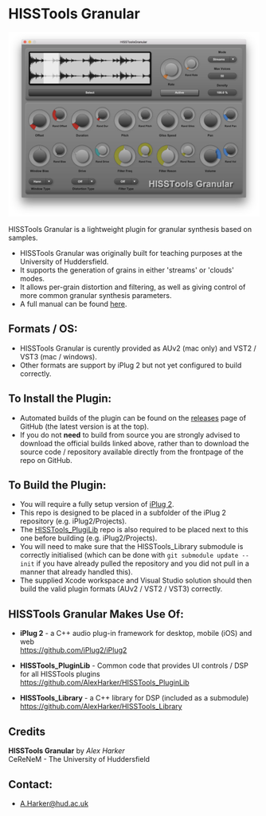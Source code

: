 HISSTools Granular
========

![HISSTools Granular UI](plugin-image.png)

HISSTools Granular is a lightweight plugin for granular synthesis based on samples.
* HISSTools Granular was originally built for teaching purposes at the University of Huddersfield.
* It supports the generation of grains in either 'streams' or 'clouds' modes.
* It allows per-grain distortion and filtering, as well as giving control of more common granular synthesis parameters.
* A full manual can be found [here](https://github.com/AlexHarker/HISSTools_Granular/blob/main/manual/HISSTools_Granular_User_Guide.pdf).

Formats / OS:
---------------------------------
- HISSTools Granular is curently provided as AUv2 (mac only) and VST2 / VST3 (mac / windows).
- Other formats are support by iPlug 2 but not yet configured to build correctly.

To Install the Plugin:
---------------------------------
- Automated builds of the plugin can be found on the [releases](https://github.com/AlexHarker/HISSTools_Granular/releases) page of GitHub (the latest version is at the top).
- If you do not **need** to build from source you are strongly advised to download the official builds linked above, rather than to download the source code / repository available directly from the frontpage of the repo on GitHub.

To Build the Plugin:
---------------------------------
- You will require a fully setup version of [iPlug 2](https://github.com/iPlug2/iPlug2).
- This repo is designed to be placed in a subfolder of the iPlug 2 repository (e.g. iPlug2/Projects).
- The [HISSTools_PlugiLib](https://github.com/AlexHarker/HISSTools_PluginLib) repo is also required to be placed next to this one before building (e.g. iPlug2/Projects).
- You will need to make sure that the HISSTools_Library submodule is correctly initialised (which can be done with ```git submodule update --init``` if you have already pulled the repository and you did not pull in a manner that already handled this).
- The supplied Xcode workspace and Visual Studio solution should then build the valid plugin formats (AUv2 / VST2 / VST3) correctly.

HISSTools Granular Makes Use Of:
---------------------------------

- **iPlug 2** - a C++ audio plug-in framework for desktop, mobile (iOS) and web <br>
https://github.com/iPlug2/iPlug2

- **HISSTools_PluginLib** - Common code that provides UI controls /  DSP for all HISSTools plugins<br>
https://github.com/AlexHarker/HISSTools_PluginLib

- **HISSTools_Library** - a C++ library for DSP (included as a submodule) <br>
https://github.com/AlexHarker/HISSTools_Library

Credits
---------------------------------
**HISSTools Granular** by *Alex Harker* <br>
CeReNeM - The University of Huddersfield

Contact:
---------------------------------

* A.Harker@hud.ac.uk
